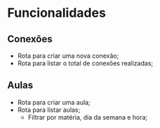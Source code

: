 # Funcionalidades

## Conexões

- Rota para criar uma nova conexão;
- Rota para listar o total de conexões realizadas;

## Aulas

- Rota para criar uma aula;
- Rota para listar aulas;
  - Filtrar por matéria, dia da semana e hora;
